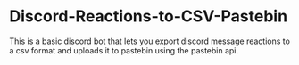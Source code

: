 # Discord-Reactions-to-CSV-Pastebin
This is a basic discord bot that lets you export discord message reactions to a csv format and uploads it to pastebin using the pastebin api.
